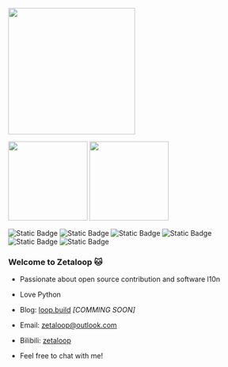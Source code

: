 <p align="left">
  <img width="256" src="https://github.com/zetaloop/zetaloop/assets/36418285/82bc087d-d373-434d-9658-18c67b593961" />
</p>

<p align="left">
  <img height="160" src="https://streak-stats.demolab.com/?user=zetaloop&theme=transparent&mode=weekly&ring=7194E9&sideNums=464D57&fire=7194E9&sideLabels=5680E5&currStreakNum=464D57&currStreakLabel=5680E5&dates=464D57" />
  <img height="160" src="https://github-readme-stats.vercel.app/api?username=zetaloop&show_icons=true&bg_color=0000&include_all_commits=true" />
</p>


![Static Badge](https://img.shields.io/badge/NBU-x?style=for-the-badge&logo=bookstack&logoColor=white&color=cf3a1c)
![Static Badge](https://img.shields.io/badge/Python-gray?style=for-the-badge&logo=python&logoColor=white&color=5175a6)
![Static Badge](https://img.shields.io/badge/L10N-x?style=for-the-badge&logo=googletranslate&logoColor=white&color=4285F4)
![Static Badge](https://img.shields.io/badge/OpenSource-x?style=for-the-badge&logo=opensourceinitiative&logoColor=white&color=3DA639)
![Static Badge](https://img.shields.io/badge/Hardware-x?style=for-the-badge&logo=raspberrypi&logoColor=white&color=A22846)
![Static Badge](https://img.shields.io/badge/Meow-x?style=for-the-badge&logo=furrynetwork&logoColor=white&color=2E75B4)


### Welcome to Zetaloop 🐱

- Passionate about open source contribution and software l10n
- Love Python 

- Blog: [loop.build](https://loop.build) _[COMMING SOON]_
- Email: [zetaloop@outlook.com](mailto:zetaloop@outlook.com)
- Bilibili: [zetaloop](https://space.bilibili.com/99583527)
- Feel free to chat with me!
